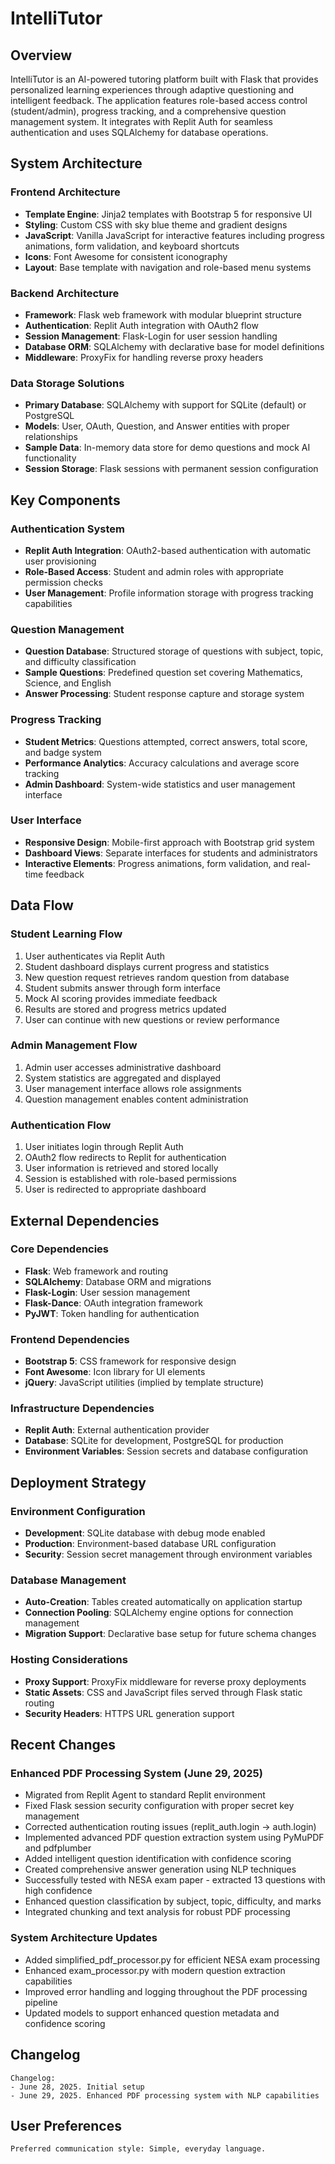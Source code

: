 # IntelliTutor

## Overview

IntelliTutor is an AI-powered tutoring platform built with Flask that provides personalized learning experiences through adaptive questioning and intelligent feedback. The application features role-based access control (student/admin), progress tracking, and a comprehensive question management system. It integrates with Replit Auth for seamless authentication and uses SQLAlchemy for database operations.

## System Architecture

### Frontend Architecture
- **Template Engine**: Jinja2 templates with Bootstrap 5 for responsive UI
- **Styling**: Custom CSS with sky blue theme and gradient designs
- **JavaScript**: Vanilla JavaScript for interactive features including progress animations, form validation, and keyboard shortcuts
- **Icons**: Font Awesome for consistent iconography
- **Layout**: Base template with navigation and role-based menu systems

### Backend Architecture
- **Framework**: Flask web framework with modular blueprint structure
- **Authentication**: Replit Auth integration with OAuth2 flow
- **Session Management**: Flask-Login for user session handling
- **Database ORM**: SQLAlchemy with declarative base for model definitions
- **Middleware**: ProxyFix for handling reverse proxy headers

### Data Storage Solutions
- **Primary Database**: SQLAlchemy with support for SQLite (default) or PostgreSQL
- **Models**: User, OAuth, Question, and Answer entities with proper relationships
- **Sample Data**: In-memory data store for demo questions and mock AI functionality
- **Session Storage**: Flask sessions with permanent session configuration

## Key Components

### Authentication System
- **Replit Auth Integration**: OAuth2-based authentication with automatic user provisioning
- **Role-Based Access**: Student and admin roles with appropriate permission checks
- **User Management**: Profile information storage with progress tracking capabilities

### Question Management
- **Question Database**: Structured storage of questions with subject, topic, and difficulty classification
- **Sample Questions**: Predefined question set covering Mathematics, Science, and English
- **Answer Processing**: Student response capture and storage system

### Progress Tracking
- **Student Metrics**: Questions attempted, correct answers, total score, and badge system
- **Performance Analytics**: Accuracy calculations and average score tracking
- **Admin Dashboard**: System-wide statistics and user management interface

### User Interface
- **Responsive Design**: Mobile-first approach with Bootstrap grid system
- **Dashboard Views**: Separate interfaces for students and administrators
- **Interactive Elements**: Progress animations, form validation, and real-time feedback

## Data Flow

### Student Learning Flow
1. User authenticates via Replit Auth
2. Student dashboard displays current progress and statistics
3. New question request retrieves random question from database
4. Student submits answer through form interface
5. Mock AI scoring provides immediate feedback
6. Results are stored and progress metrics updated
7. User can continue with new questions or review performance

### Admin Management Flow
1. Admin user accesses administrative dashboard
2. System statistics are aggregated and displayed
3. User management interface allows role assignments
4. Question management enables content administration

### Authentication Flow
1. User initiates login through Replit Auth
2. OAuth2 flow redirects to Replit for authentication
3. User information is retrieved and stored locally
4. Session is established with role-based permissions
5. User is redirected to appropriate dashboard

## External Dependencies

### Core Dependencies
- **Flask**: Web framework and routing
- **SQLAlchemy**: Database ORM and migrations
- **Flask-Login**: User session management
- **Flask-Dance**: OAuth integration framework
- **PyJWT**: Token handling for authentication

### Frontend Dependencies
- **Bootstrap 5**: CSS framework for responsive design
- **Font Awesome**: Icon library for UI elements
- **jQuery**: JavaScript utilities (implied by template structure)

### Infrastructure Dependencies
- **Replit Auth**: External authentication provider
- **Database**: SQLite for development, PostgreSQL for production
- **Environment Variables**: Session secrets and database configuration

## Deployment Strategy

### Environment Configuration
- **Development**: SQLite database with debug mode enabled
- **Production**: Environment-based database URL configuration
- **Security**: Session secret management through environment variables

### Database Management
- **Auto-Creation**: Tables created automatically on application startup
- **Connection Pooling**: SQLAlchemy engine options for connection management
- **Migration Support**: Declarative base setup for future schema changes

### Hosting Considerations
- **Proxy Support**: ProxyFix middleware for reverse proxy deployments
- **Static Assets**: CSS and JavaScript files served through Flask static routing
- **Security Headers**: HTTPS URL generation support

## Recent Changes

### Enhanced PDF Processing System (June 29, 2025)
- Migrated from Replit Agent to standard Replit environment
- Fixed Flask session security configuration with proper secret key management
- Corrected authentication routing issues (replit_auth.login → auth.login)
- Implemented advanced PDF question extraction system using PyMuPDF and pdfplumber
- Added intelligent question identification with confidence scoring
- Created comprehensive answer generation using NLP techniques
- Successfully tested with NESA exam paper - extracted 13 questions with high confidence
- Enhanced question classification by subject, topic, difficulty, and marks
- Integrated chunking and text analysis for robust PDF processing

### System Architecture Updates
- Added simplified_pdf_processor.py for efficient NESA exam processing
- Enhanced exam_processor.py with modern question extraction capabilities
- Improved error handling and logging throughout the PDF processing pipeline
- Updated models to support enhanced question metadata and confidence scoring

## Changelog

```
Changelog:
- June 28, 2025. Initial setup
- June 29, 2025. Enhanced PDF processing system with NLP capabilities
```

## User Preferences

```
Preferred communication style: Simple, everyday language.
```